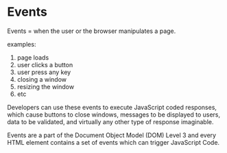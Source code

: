 # Events

Events = when the user or the browser manipulates a page.

examples:

1. page loads
2. user clicks a button
3. user press any key
4. closing a window
5. resizing the window
6. etc

Developers can use these events to execute JavaScript coded responses, which cause buttons to close windows, messages to be displayed to users, data to be validated, and virtually any other type of response imaginable.

Events are a part of the Document Object Model (DOM) Level 3 and every HTML element contains a set of events which can trigger JavaScript Code.